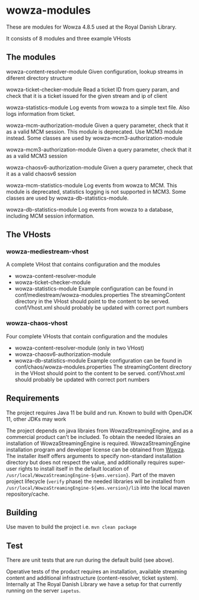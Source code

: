 # wowza-modules
These are modules for Wowza 4.8.5 used at the Royal Danish Library.

It consists of 8 modules and three example VHosts

## The modules 
wowza-content-resolver-module
  Given configuration, lookup streams in diferent directory structure

wowza-ticket-checker-module
  Read a ticket ID from query param, and check that it is a ticket issued for the given stream and ip of client

wowza-statistics-module
  Log events from wowza to a simple text file. Also logs information from ticket.

wowza-mcm-authorization-module
  Given a query parameter, check that it as a valid MCM session. This module is deprecated. Use MCM3 module instead.
  Some classes are used by wowza-mcm3-authorization-module

wowza-mcm3-authorization-module
  Given a query parameter, check that it as a valid MCM3 session

wowza-chaosv6-authorization-module
  Given a query parameter, check that it as a valid chaosv6 session

wowza-mcm-statistics-module
  Log events from wowza to MCM. This module is deprecated, statistics logging is not supported in MCM3. Some classes
  are used by wowza-db-statistics-module.

wowza-db-statistics-module
  Log events from wowza to a database, including MCM session information.


## The VHosts 
### wowza-mediestream-vhost

A complete VHost that contains configuration and the modules
 * wowza-content-resolver-module
 * wowza-ticket-checker-module
 * wowza-statistics-module
Example configuration can be found in conf/mediestream/wowza-modules.properties
The streamingContent directory in the VHost should point to the content to be served.
conf/Vhost.xml should probably be updated with correct port numbers

### wowza-chaos-vhost

Four complete VHosts that contain configuration and the modules
 * wowza-content-resolver-module (only in two VHost)
 * wowza-chaosv6-authorization-module
 * wowza-db-statistics-module
Example configuration can be found in conf/chaos/wowza-modules.properties
The streamingContent directory in the VHost should point to the content to be served.
conf/Vhost.xml should probably be updated with correct port numbers

## Requirements
The project requires Java 11 be build and run. Known to build with OpenJDK 11, other JDKs may work

The project depends on java libraies from WowzaStreamingEngine, and as a commercial product can't be included. To obtain the needed libraies an installation of WowzaStreamingEngine is required. 
WowzaStreamingEngine installation program and developer license can be obtained from [Wowza](http://www.wowza.com/streaming/developers).
The installer itself offers arguments to specify non-standard installation directory but does not respect the value, and additionally requires super-user rights to install itself in the default location of `/usr/local/WowzaStreamingEngine-${wms.version}`.
Part of the maven project lifecycle (`verify` phase) the needed libraries will be installed from `/usr/local/WowzaStreamingEngine-${wms.version}/lib` into the local maven repository/cache. 

## Building
Use maven to build the project i.e. `mvn clean package`

## Test 
There are unit tests that are run during the default build (see above). 

Operative tests of the product requires an installation, available streaming content and additional infrastructure (content-resolver, ticket system). Internally at The Royal Danish Library we have a setup for that currently running on the server `iapetus`.
